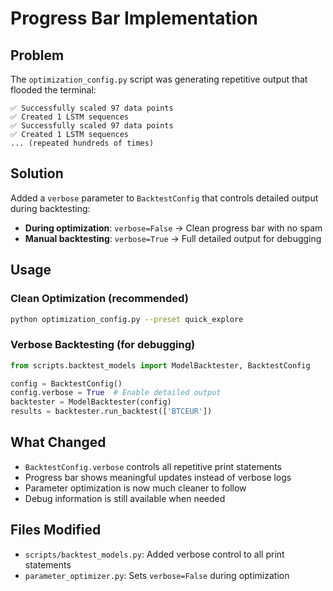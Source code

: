 # Progress Bar Implementation

## Problem
The `optimization_config.py` script was generating repetitive output that flooded the terminal:

```
✅ Successfully scaled 97 data points
✅ Created 1 LSTM sequences
✅ Successfully scaled 97 data points
✅ Created 1 LSTM sequences
... (repeated hundreds of times)
```

## Solution
Added a `verbose` parameter to `BacktestConfig` that controls detailed output during backtesting:

- **During optimization**: `verbose=False` → Clean progress bar with no spam
- **Manual backtesting**: `verbose=True` → Full detailed output for debugging

## Usage

### Clean Optimization (recommended)
```bash
python optimization_config.py --preset quick_explore
```

### Verbose Backtesting (for debugging)
```python
from scripts.backtest_models import ModelBacktester, BacktestConfig

config = BacktestConfig()
config.verbose = True  # Enable detailed output
backtester = ModelBacktester(config)
results = backtester.run_backtest(['BTCEUR'])
```

## What Changed
- `BacktestConfig.verbose` controls all repetitive print statements
- Progress bar shows meaningful updates instead of verbose logs
- Parameter optimization is now much cleaner to follow
- Debug information is still available when needed

## Files Modified
- `scripts/backtest_models.py`: Added verbose control to all print statements
- `parameter_optimizer.py`: Sets `verbose=False` during optimization